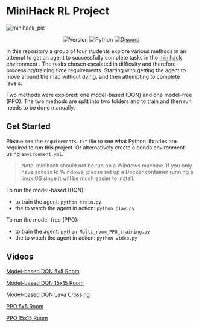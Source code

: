 # MiniHack RL Project
![minihack_pic](https://raw.githubusercontent.com/facebookresearch/minihack/main/docs/imgs/minihack.png)

<div align="center">

![Version](https://img.shields.io/badge/version-0.0.1-green)
![Python](https://img.shields.io/badge/Python-3.10%20%7C%203.11-darkblue)
[![Discord](https://img.shields.io/badge/discord-blue)](https://discord.gg/f2MyUrHY)

</div>

In this repository a group of four students explore various methods in an 
attempt to get an agent to successfully complete tasks in the 
[minihack](https://github.com/facebookresearch/minihack) environment . The 
tasks chosen escalated in  difficulty and therefore processing/training time 
requirements. Starting  with getting the agent to move around the map 
without dying, and then  attempting to complete levels. 

Two methods were explored: one model-based (DQN) and one model-free (PPO).
The two methods are split into two folders and to train and then run needs to be done manually.

## Get Started
Please see the `requirements.txt` file to see what Python libraries are 
required to run this project. Or alternatively create a conda environment 
using `environment.yml`.

> Note: minihack should not be run on a Windows machine. If you only have 
> access to Windows, please set up a Docker container running a linux OS 
> since it will be much easier to install.

To run the model-based (DQN):
 - to train the agent: `python train.py`
 - the to watch the agent in action: `python play.py`

To run the model-free (PPO):
 - to train the agent: `python Multi_room_PPO_training.py`
 - the to watch the agent in action: `python video.py`
 
 ## Videos
 [Model-based DQN 5x5 Room](https://youtu.be/acILsdC6gnE)

[Model-based DQN 15x15 Room](https://youtu.be/BQE8mxJ-8iM)

[Model-based DQN Lava Crossing](https://youtu.be/Fsep9nxeWdk)

 [PPO 5x5 Room](https://youtu.be/xuX97WvH9X8)

[PPO 15x15 Room](https://youtu.be/PjIjixezrzQ)